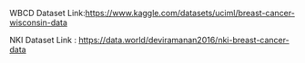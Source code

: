 WBCD Dataset Link:https://www.kaggle.com/datasets/uciml/breast-cancer-wisconsin-data 

NKI Dataset Link : https://data.world/deviramanan2016/nki-breast-cancer-data
